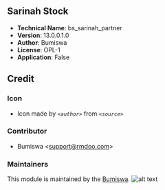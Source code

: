 ## Sarinah Stock
- **Technical Name**: bs_sarinah_partner
- **Version**: 13.0.0.1.0
- **Author**: Bumiswa
- **License**: OPL-1
- **Application**: False

## Credit
### Icon
- Icon made by _`<author>`_ from _`<source>`_

### Contributor
- Bumiswa <[support@rmdoo.com](mailto:support@rmdoo.com)>

### Maintainers
This module is maintained by the [Bumiswa](https://rmdoo.com).
![alt text](static/description/images/bumiswa-logo.png "Bumiswa")
